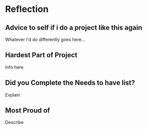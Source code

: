 # Reflection

## Advice to self if i do a project like this again

Whatever I'd do differently goes here...

## Hardest Part of Project

Info here

## Did you Complete the Needs to have list?

Explain

## Most Proud of

Describe
